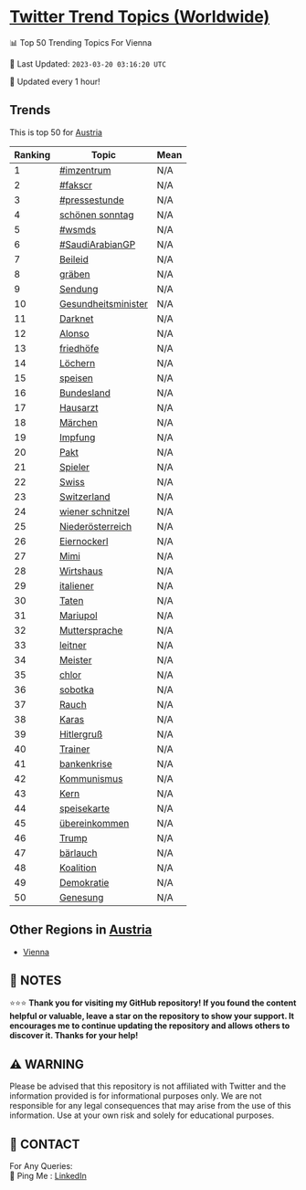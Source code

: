 [Twitter Trend Topics (Worldwide)](https://github.com/ErcinDedeoglu/Twitter-Trend-Topics)
==========


📊 Top 50 Trending Topics For Vienna

📆 Last Updated: `2023-03-20 03:16:20 UTC`

🔧 Updated every 1 hour!


## Trends

This is top 50 for [Austria](</Austria>)

| Ranking | Topic | Mean |
| ------- | ------------ | ------------ |
| 1 | [#imzentrum](http://twitter.com/search?q=%23imzentrum) | N/A |
| 2 | [#fakscr](http://twitter.com/search?q=%23fakscr) | N/A |
| 3 | [#pressestunde](http://twitter.com/search?q=%23pressestunde) | N/A |
| 4 | [schönen sonntag](http://twitter.com/search?q=sch%c3%b6nen+sonntag) | N/A |
| 5 | [#wsmds](http://twitter.com/search?q=%23wsmds) | N/A |
| 6 | [#SaudiArabianGP](http://twitter.com/search?q=%23SaudiArabianGP) | N/A |
| 7 | [Beileid](http://twitter.com/search?q=Beileid) | N/A |
| 8 | [gräben](http://twitter.com/search?q=gr%c3%a4ben) | N/A |
| 9 | [Sendung](http://twitter.com/search?q=Sendung) | N/A |
| 10 | [Gesundheitsminister](http://twitter.com/search?q=Gesundheitsminister) | N/A |
| 11 | [Darknet](http://twitter.com/search?q=Darknet) | N/A |
| 12 | [Alonso](http://twitter.com/search?q=Alonso) | N/A |
| 13 | [friedhöfe](http://twitter.com/search?q=friedh%c3%b6fe) | N/A |
| 14 | [Löchern](http://twitter.com/search?q=L%c3%b6chern) | N/A |
| 15 | [speisen](http://twitter.com/search?q=speisen) | N/A |
| 16 | [Bundesland](http://twitter.com/search?q=Bundesland) | N/A |
| 17 | [Hausarzt](http://twitter.com/search?q=Hausarzt) | N/A |
| 18 | [Märchen](http://twitter.com/search?q=M%c3%a4rchen) | N/A |
| 19 | [Impfung](http://twitter.com/search?q=Impfung) | N/A |
| 20 | [Pakt](http://twitter.com/search?q=Pakt) | N/A |
| 21 | [Spieler](http://twitter.com/search?q=Spieler) | N/A |
| 22 | [Swiss](http://twitter.com/search?q=Swiss) | N/A |
| 23 | [Switzerland](http://twitter.com/search?q=Switzerland) | N/A |
| 24 | [wiener schnitzel](http://twitter.com/search?q=wiener+schnitzel) | N/A |
| 25 | [Niederösterreich](http://twitter.com/search?q=Nieder%c3%b6sterreich) | N/A |
| 26 | [Eiernockerl](http://twitter.com/search?q=Eiernockerl) | N/A |
| 27 | [Mimi](http://twitter.com/search?q=Mimi) | N/A |
| 28 | [Wirtshaus](http://twitter.com/search?q=Wirtshaus) | N/A |
| 29 | [italiener](http://twitter.com/search?q=italiener) | N/A |
| 30 | [Taten](http://twitter.com/search?q=Taten) | N/A |
| 31 | [Mariupol](http://twitter.com/search?q=Mariupol) | N/A |
| 32 | [Muttersprache](http://twitter.com/search?q=Muttersprache) | N/A |
| 33 | [leitner](http://twitter.com/search?q=leitner) | N/A |
| 34 | [Meister](http://twitter.com/search?q=Meister) | N/A |
| 35 | [chlor](http://twitter.com/search?q=chlor) | N/A |
| 36 | [sobotka](http://twitter.com/search?q=sobotka) | N/A |
| 37 | [Rauch](http://twitter.com/search?q=Rauch) | N/A |
| 38 | [Karas](http://twitter.com/search?q=Karas) | N/A |
| 39 | [Hitlergruß](http://twitter.com/search?q=Hitlergru%c3%9f) | N/A |
| 40 | [Trainer](http://twitter.com/search?q=Trainer) | N/A |
| 41 | [bankenkrise](http://twitter.com/search?q=bankenkrise) | N/A |
| 42 | [Kommunismus](http://twitter.com/search?q=Kommunismus) | N/A |
| 43 | [Kern](http://twitter.com/search?q=Kern) | N/A |
| 44 | [speisekarte](http://twitter.com/search?q=speisekarte) | N/A |
| 45 | [übereinkommen](http://twitter.com/search?q=%c3%bcbereinkommen) | N/A |
| 46 | [Trump](http://twitter.com/search?q=Trump) | N/A |
| 47 | [bärlauch](http://twitter.com/search?q=b%c3%a4rlauch) | N/A |
| 48 | [Koalition](http://twitter.com/search?q=Koalition) | N/A |
| 49 | [Demokratie](http://twitter.com/search?q=Demokratie) | N/A |
| 50 | [Genesung](http://twitter.com/search?q=Genesung) | N/A |



## Other Regions in [Austria](</Austria>)

* [Vienna](</Austria/Vienna.md>)



## 📝 NOTES

⭐⭐⭐ **Thank you for visiting my GitHub repository! If you found the content helpful or valuable, leave a star on the repository to show your support. It encourages me to continue updating the repository and allows others to discover it. Thanks for your help!**


## ⚠️ WARNING

Please be advised that this repository is not affiliated with Twitter and the information provided is for informational purposes only. We are not responsible for any legal consequences that may arise from the use of this information. Use at your own risk and solely for educational purposes.


## 📨 CONTACT

 For Any Queries:  
            🏓 Ping Me : [LinkedIn](https://www.linkedin.com/in/ercindedeoglu/)
